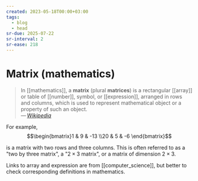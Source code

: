 ```yaml
---
created: 2023-05-18T00:00+03:00
tags:
  - blog
  - head
sr-due: 2025-07-22
sr-interval: 2
sr-ease: 218
---
```


# Matrix (mathematics)

> In [[mathematics]], a **matrix** (plural **matrices**) is a rectangular [[array]] or table of [[number]], symbol, or [[expression]], arranged in rows and columns, which is used to represent mathematical object or a property of such an object.\
> — <cite>[Wikipedia](https://en.wikipedia.org/wiki/Matrix_(mathematics))</cite>

For example, $$\begin{bmatrix}1 & 9 & -13 \\20 & 5 & -6 \end{bmatrix}$$

is a matrix with two rows and three columns. This is often referred to as a "two by three matrix", a "$2\times 3$ matrix", or a matrix of dimension $2\times 3$.

Links to array and expression are from [[computer_science]], but better to check corresponding definitions in mathematics.
